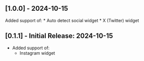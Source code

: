 ## [1.0.0] - 2024-10-15
Added support of: 
    * Auto detect social widget
    * X (Twitter) widget

## [0.1.1] - Initial Release: 2024-10-15
* Added support of: 
    * Instagram widget